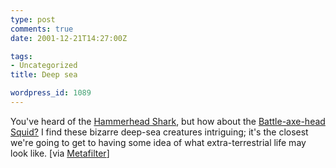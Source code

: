 ```yaml
---
type: post
comments: true
date: 2001-12-21T14:27:00Z

tags:
- Uncategorized
title: Deep sea

wordpress_id: 1089
---
```


You've heard of the [Hammerhead Shark](http://fishnz.co.nz/species.cfm?cat=Sharks&fish=Hammerhead%20shark), but how about the [Battle-axe-head Squid?](http://dailynews.yahoo.com/h/nm/20011220/sc/science_squid_dc_2.html) I find these bizarre deep-sea creatures intriguing; it's the closest we're going to get to having some idea of what extra-terrestrial life may look like. [via [Metafilter](http://www.metafilter.com/)]
